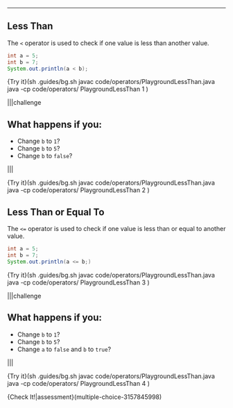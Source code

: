 ---

## Less Than

The `<` operator is used to check if one value is less than another value.

```java
int a = 5;
int b = 7;
System.out.println(a < b);
```

{Try it}(sh .guides/bg.sh javac code/operators/PlaygroundLessThan.java java -cp code/operators/ PlaygroundLessThan 1 )

|||challenge
## What happens if you:
* Change `b` to `1`?
* Change `b` to `5`?
* Change `b` to `false`?

|||

{Try it}(sh .guides/bg.sh javac code/operators/PlaygroundLessThan.java java -cp code/operators/ PlaygroundLessThan 2 )

## Less Than or Equal To

The `<=` operator is used to check if one value is less than or equal to another value.
```java
int a = 5;
int b = 7;
System.out.println(a <= b;)
```

{Try it}(sh .guides/bg.sh javac code/operators/PlaygroundLessThan.java java -cp code/operators/ PlaygroundLessThan 3 )

|||challenge
## What happens if you:
* Change `b` to `1`?
* Change `b` to `5`?
* Change `a` to `false` and `b` to `true`?

|||

{Try it}(sh .guides/bg.sh javac code/operators/PlaygroundLessThan.java java -cp code/operators/ PlaygroundLessThan 4 )

{Check It!|assessment}(multiple-choice-3157845998)
